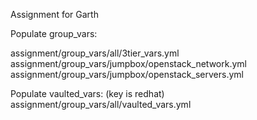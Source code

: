 Assignment for Garth

Populate group_vars:

assignment/group_vars/all/3tier_vars.yml
assignment/group_vars/jumpbox/openstack_network.yml
assignment/group_vars/jumpbox/openstack_servers.yml

Populate vaulted_vars: (key is redhat)
assignment/group_vars/all/vaulted_vars.yml


